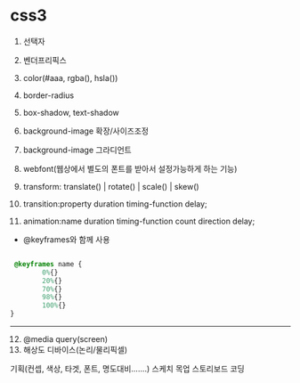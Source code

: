 # css3
1. 선택자
2. 벤더프리픽스
3. color(#aaa, rgba(), hsla())
4. border-radius
5. box-shadow, text-shadow

6. background-image 확장/사이즈조정
7. background-image 그라디언트
8. webfont(웹상에서 별도의 폰트를 받아서 설정가능하게 하는 기능)

9. transform: translate() | rotate() | scale() | skew()
10. transition:property duration timing-function delay;
11. animation:name duration timing-function count direction delay;  
- @keyframes와 함께 사용
```css

 @keyframes name {
		0%{}
		20%{}
		70%{}
		98%{}
		100%{}
}
```
___

12. @media query(screen)
13. 해상도 디바이스(논리/물리픽셀)



기획(컨셉, 색상, 타겟, 폰트, 명도대비.......)
스케치 
목업
스토리보드
코딩
